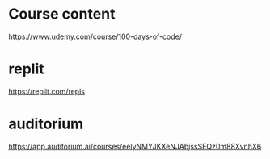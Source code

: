 # Course content
https://www.udemy.com/course/100-days-of-code/

# replit
https://replit.com/repls

# auditorium
https://app.auditorium.ai/courses/eelyNMYJKXeNJAbjssSEQz0m88XvnhX6
